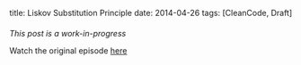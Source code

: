 title: Liskov Substitution Principle
date: 2014-04-26
tags: [CleanCode, Draft]

#### 


*This post is a work-in-progress*

Watch the original episode [here][1]



[1]: http://cleancoders.com/episode/clean-code-episode-12/show
